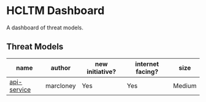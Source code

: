 # HCLTM Dashboard

A dashboard of threat models.

## Threat Models

| name | author | new initiative? | internet facing? | size |
| -- | -- | -- | -- | -- |
| [api-service](example-threat-model-apiservice.md "Created: 2022-01-02, Updated: 2022-01-02. Example threat model for SevSecOps") | marcloney | Yes | Yes | Medium |
